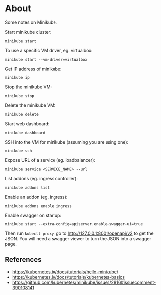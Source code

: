# About

Some notes on Minikube.

Start minikube cluster:
```
minikube start
```

To use a specific VM driver, eg. virtualbox:

```
minikube start --vm-driver=virtualbox
```

Get IP address of minikube:
```
minikube ip
```

Stop the minikube VM:
```
minikube stop
```

Delete the minikube VM:
```
minikube delete
```

Start web dashboard:
```
minikube dashboard
```

SSH into the VM for minikube (assuming you are using one):
```
minikube ssh
```

Expose URL of a service (eg. loadbalancer):
```
minikube service <SERVICE_NAME> --url
```

List addons (eg. ingress controller):
```
minikube addons list
```

Enable an addon (eg. ingress):
```
minikube addons enable ingress
```

Enable swagger on startup:
```
minikube start --extra-config=apiserver.enable-swagger-ui=true
```

Then run `kubectl proxy`, go to http://127.0.0.1:8001/openapi/v2 to get the JSON. You will need a swagger viewer to turn the JSON into a swagger page.

## References

- https://kubernetes.io/docs/tutorials/hello-minikube/
- https://kubernetes.io/docs/tutorials/kubernetes-basics
- https://github.com/kubernetes/minikube/issues/2816#issuecomment-390108141
